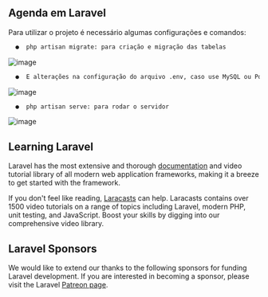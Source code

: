 ## <h2 >Agenda em Laravel

Para utilizar o projeto é necessário algumas configurações e comandos:

``` diff
  ●  php artisan migrate: para criação e migração das tabelas
```
![image](https://user-images.githubusercontent.com/85123013/144429735-d1c6c9c0-e188-4205-8808-e55cb8e35d1e.png)
    

``` diff
  ●  E alterações na configuração do arquivo .env, caso use MySQL ou PostgreSQL
```
![image](https://user-images.githubusercontent.com/85123013/144430117-131fc789-054d-4da4-b2cd-a545cce57b12.png)


``` diff
  ●  php artisan serve: para rodar o servidor
```
![image](https://user-images.githubusercontent.com/85123013/144430327-6bdf3141-c277-465c-aa0a-9e7cd5db8c7d.png)

    
## Learning Laravel

Laravel has the most extensive and thorough [documentation](https://laravel.com/docs) and video tutorial library of all modern web application frameworks, making it a breeze to get started with the framework.

If you don't feel like reading, [Laracasts](https://laracasts.com) can help. Laracasts contains over 1500 video tutorials on a range of topics including Laravel, modern PHP, unit testing, and JavaScript. Boost your skills by digging into our comprehensive video library.

## Laravel Sponsors

We would like to extend our thanks to the following sponsors for funding Laravel development. If you are interested in becoming a sponsor, please visit the Laravel [Patreon page](https://patreon.com/taylorotwell).

